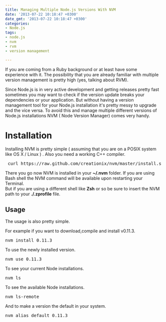 ```yaml
---
title: Managing Multiple Node.js Versions With NVM
date: '2013-07-22 10:18:47 +0300'
date_gmt: '2013-07-22 10:18:47 +0300'
categories:
- Node.js
tags:
- node.js
- nvm
- rvm
- version management

---
```

<p>If you are coming from a Ruby background or at least have some experience with it. The possibility that you are already familiar with multiple version management is pretty high (yes, talking about RVM).</p>
<p>Since Node.js is in very active development and getting releases pretty fast sometimes you may want to check if the version update breaks your dependencies or your application. But without having a version management tool for your Node.js installation it's pretty messy to upgrade and the vice versa. To avoid this and manage multiple different versions of Node.js installations NVM ( Node Version Manager) comes very handy.</p>
<h1>Installation</h1>
<p>Installing NVM is pretty simple ( assuming that you are on a POSIX system like OS X / Linux ) . Also you need a working C++ compiler.</p>
<pre> curl https://raw.github.com/creationix/nvm/master/install.sh | sh</pre>
<p>There you go now NVM is installed in your <strong>~/.nvm</strong> folder. If you are using Bash shell the NVM command will be available upon restarting your Terminal.<br />
But if you are using a different shell like <strong>Zsh</strong> or so be sure to insert the NVM path to your <strong>./.zprofile</strong> file.</p>
<h2>Usage</h2>
<p>The usage is also pretty simple.</p>
<p>For example if you want to download,compile and install v0.11.3.</p>
<pre>nvm install 0.11.3</pre>
<p>To use the newly installed version.</p>
<pre>nvm use 0.11.3</pre>
<p>To see your current Node installations.</p>
<pre>nvm ls</pre>
<p>To see the available Node installations.</p>
<pre>nvm ls-remote</pre>
<p>And to make a version the default in your system.</p>
<pre>nvm alias default 0.11.3</pre>
